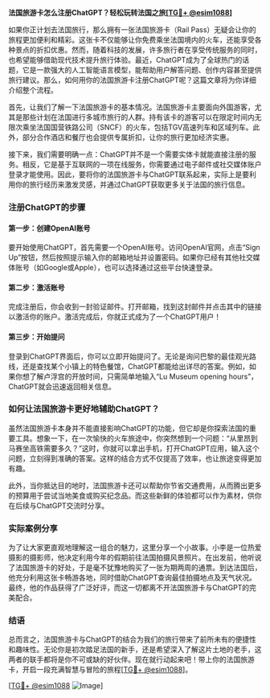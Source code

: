**法国旅游卡怎么注册ChatGPT？轻松玩转法国之旅[[TG💪+ @esim1088](https://t.me/s/esim1088)]**

如果你正计划去法国旅行，那么拥有一张法国旅游卡（Rail Pass）无疑会让你的旅程更加便利和精彩。这张卡不仅能够让你免费乘坐法国境内的火车，还能享受各种景点的折扣优惠。然而，随着科技的发展，许多旅行者在享受传统服务的同时，也希望能够借助现代技术提升旅行体验。最近，ChatGPT成为了全球热门的话题，它是一款强大的人工智能语言模型，能帮助用户解答问题、创作内容甚至提供旅行建议。那么，如何用你的法国旅游卡注册ChatGPT呢？这篇文章将为你详细介绍整个流程。

首先，让我们了解一下法国旅游卡的基本情况。法国旅游卡主要面向外国游客，尤其是那些计划在法国进行多城市旅行的人群。持有该卡的游客可以在限定时间内无限次乘坐法国国营铁路公司（SNCF）的火车，包括TGV高速列车和区域列车。此外，部分合作酒店和餐厅也会提供专属折扣，让你的旅行更加经济实惠。

接下来，我们需要明确一点：ChatGPT并不是一个需要实体卡就能直接注册的服务。相反，它是基于互联网的一项在线服务，你需要通过电子邮件或社交媒体账户登录才能使用。因此，要将你的法国旅游卡与ChatGPT联系起来，实际上是要利用你的旅行经历来激发灵感，并通过ChatGPT获取更多关于法国的旅行信息。

### 注册ChatGPT的步骤

#### 第一步：创建OpenAI账号
要开始使用ChatGPT，首先需要一个OpenAI账号。访问OpenAI官网，点击“Sign Up”按钮，然后按照提示输入你的邮箱地址并设置密码。如果你已经有其他社交媒体账号（如Google或Apple），也可以选择通过这些平台快速登录。

#### 第二步：激活账号
完成注册后，你会收到一封验证邮件。打开邮箱，找到这封邮件并点击其中的链接以激活你的账户。激活完成后，你就正式成为了一个ChatGPT用户！

#### 第三步：开始提问
登录到ChatGPT界面后，你可以立即开始提问了。无论是询问巴黎的最佳观光路线，还是查找某个小镇上的特色餐馆，ChatGPT都能给出详尽的答案。例如，如果你想了解卢浮宫的开放时间，只需简单地输入“Lu Museum opening hours”，ChatGPT就会迅速返回相关信息。

### 如何让法国旅游卡更好地辅助ChatGPT？

虽然法国旅游卡本身并不能直接影响ChatGPT的功能，但它却是你探索法国的重要工具。想象一下，在一次愉快的火车旅途中，你突然想到一个问题：“从里昂到马赛坐高铁需要多久？”这时，你就可以拿出手机，打开ChatGPT应用，输入这个问题，立刻得到准确的答案。这样的结合方式不仅提高了效率，也让旅途变得更加有趣。

此外，当你抵达目的地时，法国旅游卡还可以帮助你节省交通费用，从而腾出更多的预算用于尝试当地美食或购买纪念品。而这些新鲜的体验都可以作为素材，供你在后续与ChatGPT交流时分享。

### 实际案例分享

为了让大家更直观地理解这一组合的魅力，这里分享一个小故事。小李是一位热爱摄影的摄影师，他决定利用今年的假期前往法国拍摄风景照片。在出发前，他听说了法国旅游卡的好处，于是毫不犹豫地购买了一张为期两周的通票。到达法国后，他充分利用这张卡畅游各地，同时借助ChatGPT查询最佳拍摄地点及天气状况。最终，他的作品获得了广泛好评，而这一切都离不开法国旅游卡与ChatGPT的完美配合。

### 结语

总而言之，法国旅游卡与ChatGPT的结合为我们的旅行带来了前所未有的便捷性和趣味性。无论你是初次踏足法国的新手，还是希望深入了解这片土地的老手，这两者的联手都将是你不可或缺的好伙伴。现在就行动起来吧！带上你的法国旅游卡，开启一段充满智慧与冒险的旅程[[TG💪+ @esim1088](https://t.me/s/esim1088)]。

[[TG💪+ @esim1088](https://t.me/s/esim1088) ![Image](https://i.postimg.cc/4NQfJmqS/Snipaste-2025-05-13-00-14-12.png)]